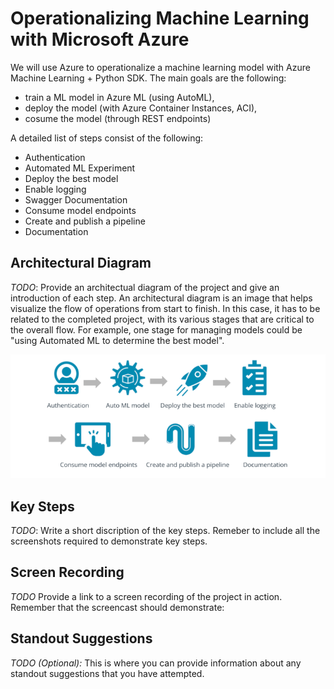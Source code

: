 
# Operationalizing Machine Learning with Microsoft Azure

We will use Azure to operationalize a machine learning model with Azure Machine Learning + Python SDK. The main goals are the following:
- train a ML model in Azure ML (using AutoML),
- deploy the model (with Azure Container Instances, ACI),
- cosume the model (through REST endpoints)

A detailed list of steps consist of the following:
- Authentication
- Automated ML Experiment
- Deploy the best model
- Enable logging
- Swagger Documentation
- Consume model endpoints
- Create and publish a pipeline
- Documentation


## Architectural Diagram
*TODO*: Provide an architectual diagram of the project and give an introduction of each step. An architectural diagram is an image that helps visualize the flow of operations from start to finish. In this case, it has to be related to the completed project, with its various stages that are critical to the overall flow. For example, one stage for managing models could be "using Automated ML to determine the best model". 

![Steps](https://github.com/MangelFdz/nd00333_AZMLND_C2/blob/master/steps.PNG)


## Key Steps
*TODO*: Write a short discription of the key steps. Remeber to include all the screenshots required to demonstrate key steps. 

## Screen Recording
*TODO* Provide a link to a screen recording of the project in action. Remember that the screencast should demonstrate:

## Standout Suggestions
*TODO (Optional):* This is where you can provide information about any standout suggestions that you have attempted.
